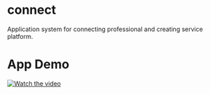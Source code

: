 # connect
Application system for connecting professional and creating service platform. 



# App Demo
[![Watch the video](https://i9.ytimg.com/vi/TyArC3Yz57g/mq2.jpg?sqp=CMT7rvoF&rs=AOn4CLCf4tjEVXmwesqepsNwQv5Uwk-84w)](https://youtu.be/TyArC3Yz57g)
